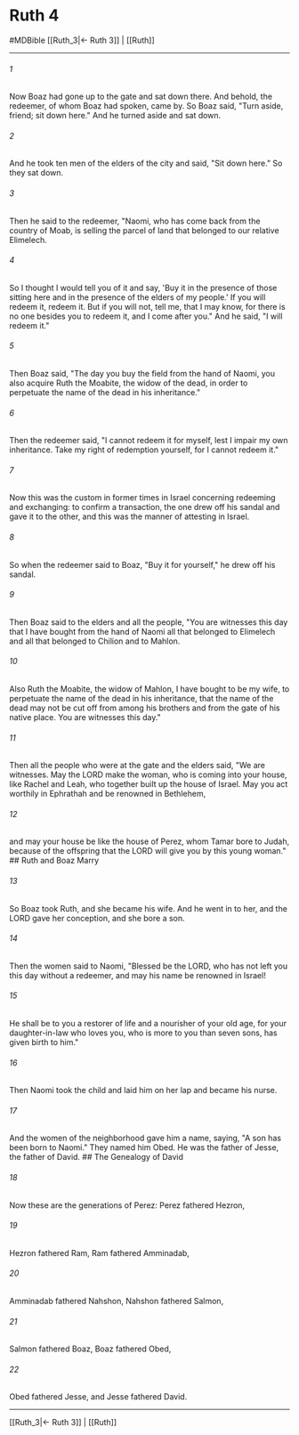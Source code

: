 # Ruth 4
#MDBible
[[Ruth_3|← Ruth 3]] | [[Ruth]]

***

###### 1 
Now Boaz had gone up to the gate and sat down there. And behold, the redeemer, of whom Boaz had spoken, came by. So Boaz said, "Turn aside, friend; sit down here." And he turned aside and sat down. 

###### 2 
And he took ten men of the elders of the city and said, "Sit down here." So they sat down. 

###### 3 
Then he said to the redeemer, "Naomi, who has come back from the country of Moab, is selling the parcel of land that belonged to our relative Elimelech. 

###### 4 
So I thought I would tell you of it and say, 'Buy it in the presence of those sitting here and in the presence of the elders of my people.' If you will redeem it, redeem it. But if you will not, tell me, that I may know, for there is no one besides you to redeem it, and I come after you." And he said, "I will redeem it." 

###### 5 
Then Boaz said, "The day you buy the field from the hand of Naomi, you also acquire Ruth the Moabite, the widow of the dead, in order to perpetuate the name of the dead in his inheritance." 

###### 6 
Then the redeemer said, "I cannot redeem it for myself, lest I impair my own inheritance. Take my right of redemption yourself, for I cannot redeem it." 

###### 7 
Now this was the custom in former times in Israel concerning redeeming and exchanging: to confirm a transaction, the one drew off his sandal and gave it to the other, and this was the manner of attesting in Israel. 

###### 8 
So when the redeemer said to Boaz, "Buy it for yourself," he drew off his sandal. 

###### 9 
Then Boaz said to the elders and all the people, "You are witnesses this day that I have bought from the hand of Naomi all that belonged to Elimelech and all that belonged to Chilion and to Mahlon. 

###### 10 
Also Ruth the Moabite, the widow of Mahlon, I have bought to be my wife, to perpetuate the name of the dead in his inheritance, that the name of the dead may not be cut off from among his brothers and from the gate of his native place. You are witnesses this day." 

###### 11 
Then all the people who were at the gate and the elders said, "We are witnesses. May the LORD make the woman, who is coming into your house, like Rachel and Leah, who together built up the house of Israel. May you act worthily in Ephrathah and be renowned in Bethlehem, 

###### 12 
and may your house be like the house of Perez, whom Tamar bore to Judah, because of the offspring that the LORD will give you by this young woman." ## Ruth and Boaz Marry 

###### 13 
So Boaz took Ruth, and she became his wife. And he went in to her, and the LORD gave her conception, and she bore a son. 

###### 14 
Then the women said to Naomi, "Blessed be the LORD, who has not left you this day without a redeemer, and may his name be renowned in Israel! 

###### 15 
He shall be to you a restorer of life and a nourisher of your old age, for your daughter-in-law who loves you, who is more to you than seven sons, has given birth to him." 

###### 16 
Then Naomi took the child and laid him on her lap and became his nurse. 

###### 17 
And the women of the neighborhood gave him a name, saying, "A son has been born to Naomi." They named him Obed. He was the father of Jesse, the father of David. ## The Genealogy of David 

###### 18 
Now these are the generations of Perez: Perez fathered Hezron, 

###### 19 
Hezron fathered Ram, Ram fathered Amminadab, 

###### 20 
Amminadab fathered Nahshon, Nahshon fathered Salmon, 

###### 21 
Salmon fathered Boaz, Boaz fathered Obed, 

###### 22 
Obed fathered Jesse, and Jesse fathered David. 

***

[[Ruth_3|← Ruth 3]] | [[Ruth]]
